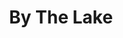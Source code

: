 ---
title: "By The Lake"
draft: false
slug: "by-the-lake"
weight: "1"
featured: true
mainpage: false
related: true

block_project: {
	description: "(description coming soon)",
	fontcolor: "#fff",
	bgcolor: "#040404",
	work: [ 
		{class: "col-12 col-md-10 my-4 my-md-3", src: "img/illustration_by-the-lake-01.jpg"},
		{class: "col-12 col-md-10 my-4 my-md-3", src: "img/illustration_by-the-lake-02.jpg"},
		{class: "col-12 col-md-10 my-4 my-md-3", src: "img/illustration_by-the-lake-03.jpg"}
	]
}

---